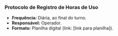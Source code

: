 ### Protocolo de Registro de Horas de Uso

- **Frequência:** Diária, ao final do turno.
- **Responsável:** Operador.
- **Formato:** Planilha digital (link: [link para planilha]).

